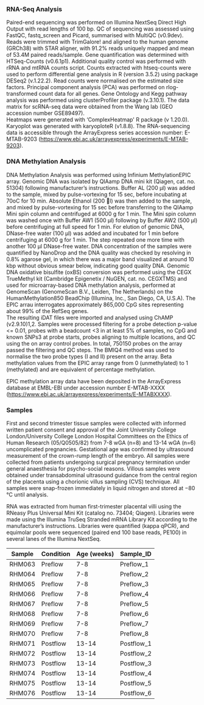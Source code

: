 ### RNA-Seq Analysis

Paired-end sequencing was performed on Illumina NextSeq Direct High Output with read lengths of 100 bp. 
QC of sequencing was assessed using FastQC, fastq_screen and Picard, summarised with MultiQC (v0.9dev). 
Reads were trimmed with TrimGalore! and aligned to the human genome (GRCh38) with STAR aligner, with 91.2% reads uniquely mapped and mean of 53.4M paired reads/sample. 
Gene quantification was determined with HTSeq-Counts (v0.6.1p1). 
Additional quality control was performed with rRNA and mtRNA counts script. 
Counts extracted with htseq-counts were used to perform differential gene analysis in R (version 3.5.2) using package DESeq2 (v.1.22.2). 
Read counts were normalised on the estimated size factors. 
Principal component analysis (PCA) was performed on rlog-transformed count data for all genes. 
Gene Ontology and Kegg pathway analysis was performed using clusterProfiler package (v.3.10.1). 
The data matrix for scRNA-seq data were obtained from the Wang lab (GEO accession number GSE89497).  
Heatmaps were generated with ‘ComplexHeatmap' R package (v 1.20.0). Karyoplot was generated with karyoploteR (v1.8.8).
The RNA-sequencing data is accessible through the ArrayExpress series accession number:  E-MTAB-9203 (https://www.ebi.ac.uk/arrayexpress/experiments/E-MTAB-9203). 


### DNA Methylation Analysis

DNA Methylation Analysis was performed using Infinium MethylationEPIC array.
Genomic DNA was isolated by QIAamp DNA mini kit (Qiagen, cat. no. 51304) following manufacturer’s instructions. 
Buffer AL (200 μl) was added to the sample, mixed by pulse-vortexing for 15 sec, before incubating at 70oC for 10 min. 
Absolute Ethanol (200 l) was then added to the sample, and mixed by pulse-vortexing for 15 sec before transferring to the QIAamp Mini spin column and centrifuged at 6000 g for 1 min. 
The Mini spin column was washed once with Buffer AW1 (500 μl) following by Buffer AW2 (500 μl) before centrifuging at full speed for 1 min. 
For elution of genomic DNA, DNase-free water (100 μl) was added and incubated for 1 min before centrifuging at 6000 g for 1 min. 
The step repeated one more time with another 100 μl DNase-free water. 
DNA concentration of the samples were quantified by NanoDrop and the DNA quality was checked by resolving in 0.8% agarose gel, in which there was a major band visualized at around 10 kbp without obvious smear below, indicating good quality DNA. 
Genomic DNA oxidative bisulfite (oxBS) conversion was performed using the CEGX TrueMethyl kit (Cambridge Epigenetix / NuGEN,  cat. no. CEGXTMS) and used for microarray-based DNA methylation analysis, performed at GenomeScan (GenomeScan B.V., Leiden, The Netherlands) on the HumanMethylation850 BeadChip (Illumina, Inc., San Diego, CA, U.S.A). 
The EPIC arrau interrogates approximately 865,000 CpG sites representing about 99% of the RefSeq genes.  
The resulting iDAT files were imported and analysed using ChAMP (v2.9.10)1,2. 
Samples were processed filtering for a probe detection p-value <= 0.01, probes with a beadcount <3 in at least 5% of samples, no CpG and known SNPs3 at probe starts, probes aligning to multiple locations,  and QC using the on array control probes. 
In total, 750150 probes on the array passed the filtering and QC steps. 
The BMIQ4 method was used to normalise the two probe types (I and II) present on the array. 
Beta methylation values from the EPIC array range from 0 (unmethylated) to 1 (methylated) and are equivalent of percentage methylation. 

EPIC methylation array data have been deposited in the ArrayExpress database at EMBL-EBI under accession number E-MTAB-XXXX (https://www.ebi.ac.uk/arrayexpress/experiments/E-MTABXXXX). 


### Samples

First and second trimester tissue samples were collected with informed written patient consent and approval of the Joint University College London/University College London Hospital Committees on the Ethics of Human Research (05/Q0505/82) from 7-8 wGA (n=8) and 13-14 wGA (n=6) uncomplicated pregnancies. 
Gestational age was confirmed by ultrasound measurement of the crown-rump length of the embryo. All samples were collected from patients undergoing surgical pregnancy termination under general anaesthesia for psycho-social reasons. Villous samples were obtained under transabdominal ultrasound guidance from the central region of the placenta using a chorionic villus sampling (CVS) technique. All samples were snap-frozen immediately in liquid nitrogen and stored at −80 °C until analysis.

RNA was extracted from human first-trimester placental villi using the RNeasy Plus Universal Mini Kit (catalog no. 73404; Qiagen). Libraries were made using the Illumina TruSeq Stranded mRNA Library Kit according to the manufacturer’s instructions. Libraries were quantified (kappa qPCR), and equimolar pools were sequenced (paired end 100 base reads, PE100) in several lanes of the Illumina NextSeq. 


Sample	| Condition	| Age (weeks) |  Sample_ID
-----   | -----     | -----| -----
RHM063	| Preflow	| 7-8  | Preflow_1
RHM064	| Preflow	| 7-8  | Preflow_2
RHM065	| Preflow	| 7-8  | Preflow_3
RHM066	| Preflow	| 7-8  | Preflow_4
RHM067	| Preflow	| 7-8  | Preflow_5
RHM068	| Preflow	| 7-8  | Preflow_6
RHM069	| Preflow	| 7-8  | Preflow_7
RHM070	| Preflow	| 7-8  | Preflow_8
RHM071	| Postflow	| 13-14| Postflow_1
RHM072	| Postflow	| 13-14| Postflow_2
RHM073	| Postflow	| 13-14| Postflow_3
RHM074	| Postflow	| 13-14| Postflow_4
RHM075	| Postflow	| 13-14| Postflow_5
RHM076	| Postflow	| 13-14| Postflow_6




